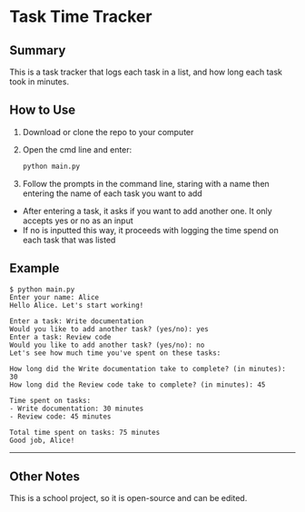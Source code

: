 # Task Time Tracker

## Summary
This is a task tracker that logs each task in a list, and how long each task took in minutes.

## How to Use
1. Download or clone the repo to your computer
2. Open the cmd line and enter:
   
   ```bash
   python main.py
   ```
3. Follow the prompts in the command line, staring with a name then entering the name of each task you want to add
  -  After entering a task, it asks if you want to add another one. It only accepts yes or no as an input
  -  If no is inputted this way, it proceeds with logging the time spend on each task that was listed
 
## Example
```plaintext
$ python main.py
Enter your name: Alice
Hello Alice. Let's start working!

Enter a task: Write documentation
Would you like to add another task? (yes/no): yes
Enter a task: Review code
Would you like to add another task? (yes/no): no
Let's see how much time you've spent on these tasks:

How long did the Write documentation take to complete? (in minutes): 30
How long did the Review code take to complete? (in minutes): 45

Time spent on tasks:
- Write documentation: 30 minutes
- Review code: 45 minutes

Total time spent on tasks: 75 minutes
Good job, Alice!
```

---

## Other Notes
This is a school project, so it is open-source and can be edited.
